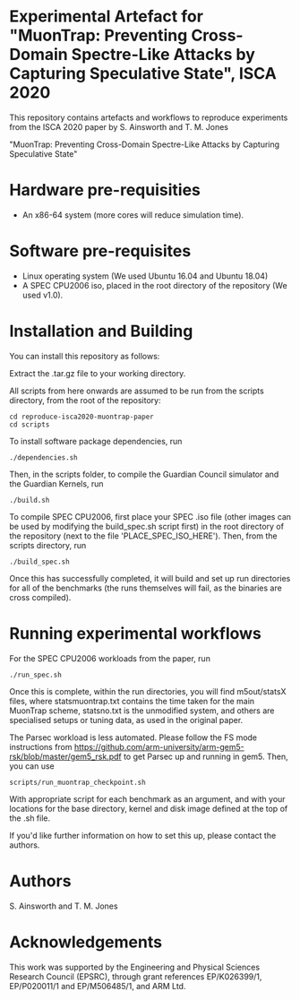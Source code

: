 Experimental Artefact for "MuonTrap: Preventing Cross-Domain Spectre-Like Attacks by Capturing Speculative State", ISCA 2020
==================================================

This repository contains artefacts and workflows 
to reproduce experiments from the ISCA 2020 paper 
by S. Ainsworth and T. M. Jones

"MuonTrap: Preventing Cross-Domain Spectre-Like Attacks by Capturing Speculative State"

Hardware pre-requisities
========================
* An x86-64 system (more cores will reduce simulation time).

Software pre-requisites
=======================

* Linux operating system (We used Ubuntu 16.04 and Ubuntu 18.04)
* A SPEC CPU2006 iso, placed in the root directory of the repository (We used v1.0).


Installation and Building
========================

You can install this repository as follows:

Extract the .tar.gz file to your working directory.

All scripts from here onwards are assumed to be run from the scripts directory, from the root of the repository:

```
cd reproduce-isca2020-muontrap-paper
cd scripts
```

To install software package dependencies, run

```
./dependencies.sh
```

Then, in the scripts folder, to compile the Guardian Council simulator and the Guardian Kernels, run
```
./build.sh
```

To compile SPEC CPU2006, first place your SPEC .iso file (other images can be used by modifying the build_spec.sh script first) in the root directory of the repository (next to the file 'PLACE_SPEC_ISO_HERE'). Then, from the scripts directory, run

```
./build_spec.sh
```

Once this has successfully completed, it will build and set up run directories for all of the benchmarks (the runs themselves will fail, as the binaries are cross compiled).




Running experimental workflows
==============================

For the SPEC CPU2006 workloads from the paper, run

```
./run_spec.sh
```

Once this is complete, within the run directories, you will find m5out/statsX files, where statsmuontrap.txt contains the time taken for the main MuonTrap scheme, statsno.txt is the unmodified system, and others are specialised setups or tuning data, as used in the original paper.

The Parsec workload is less automated. Please follow the FS mode instructions from https://github.com/arm-university/arm-gem5-rsk/blob/master/gem5_rsk.pdf to get Parsec up and running in gem5. Then, you can use

```
scripts/run_muontrap_checkpoint.sh
```

With appropriate script for each benchmark as an argument, and with your locations for the base directory, kernel and disk image defined at the top of the .sh file.

If you'd like further information on how to set this up, please contact the authors.


Authors
=======
S. Ainsworth and T. M. Jones

Acknowledgements
===============
This work was supported by the Engineering and Physical Sciences Research Council (EPSRC), through grant references EP/K026399/1, EP/P020011/1 and EP/M506485/1, and ARM Ltd.

